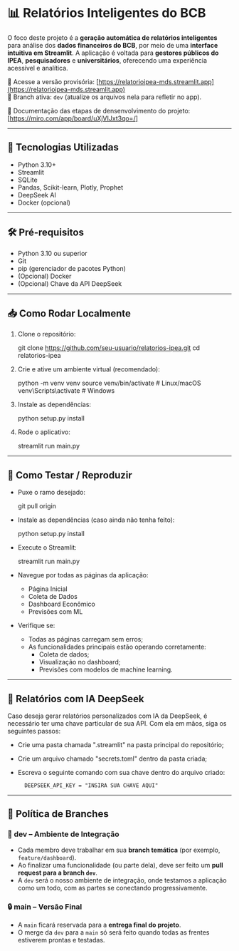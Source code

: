 # 📊 Relatórios Inteligentes do BCB

O foco deste projeto é a **geração automática de relatórios inteligentes** para análise dos **dados financeiros do BCB**, por meio de uma **interface intuitiva em Streamlit**. A aplicação é voltada para **gestores públicos do IPEA**, **pesquisadores** e **universitários**, oferecendo uma experiência acessível e analítica.

🔗 Acesse a versão provisória: [https://relatorioipea-mds.streamlit.app](https://relatorioipea-mds.streamlit.app)  
🌿 Branch ativa: `dev` (atualize os arquivos nela para refletir no app).

📓 Documentação das etapas de densenvolvimento do projeto: [https://miro.com/app/board/uXjVIJxt3qo=/]

---

## 🚀 Tecnologias Utilizadas

- Python 3.10+
- Streamlit
- SQLite
- Pandas, Scikit-learn, Plotly, Prophet
- DeepSeek AI
- Docker (opcional)

---

## 🛠️ Pré-requisitos

- Python 3.10 ou superior
- Git
- pip (gerenciador de pacotes Python)
- (Opcional) Docker
- (Opcional) Chave da API DeepSeek

---

## 📥 Como Rodar Localmente

1. Clone o repositório:

    git clone https://github.com/seu-usuario/relatorios-ipea.git
    cd relatorios-ipea

2. Crie e ative um ambiente virtual (recomendado):

    python -m venv venv
    source venv/bin/activate      # Linux/macOS
    venv\Scripts\activate         # Windows

3. Instale as dependências:

    python setup.py install

4. Rode o aplicativo:

    streamlit run main.py

---

## 🧪 Como Testar / Reproduzir

- Puxe o ramo desejado:

    git pull origin <nome-da-sua-branch>

- Instale as dependências (caso ainda não tenha feito):

    python setup.py install

- Execute o Streamlit:

    streamlit run main.py

- Navegue por todas as páginas da aplicação:
  - Página Inicial
  - Coleta de Dados
  - Dashboard Econômico
  - Previsões com ML

- Verifique se:
  - Todas as páginas carregam sem erros;
  - As funcionalidades principais estão operando corretamente:
    - Coleta de dados;
    - Visualização no dashboard;
    - Previsões com modelos de machine learning.

---

## 🐳 Relatórios com IA DeepSeek

Caso deseja gerar relatórios personalizados com IA da DeepSeek, é necessário ter uma chave particular de sua API. Com ela em mãos, siga os seguintes passos:

- Crie uma pasta chamada ".streamlit" na pasta principal do repositório;
- Crie um arquivo chamado "secrets.toml" dentro da pasta criada;
- Escreva o seguinte comando com sua chave dentro do arquivo criado:

        DEEPSEEK_API_KEY = "INSIRA SUA CHAVE AQUI"

---

## 🌱 Política de Branches

### 🧪 dev – Ambiente de Integração

- Cada membro deve trabalhar em sua **branch temática** (por exemplo, `feature/dashboard`).
- Ao finalizar uma funcionalidade (ou parte dela), deve ser feito um **pull request para a branch `dev`**.
- A `dev` será o nosso ambiente de integração, onde testamos a aplicação como um todo, com as partes se conectando progressivamente.

### 🔒 main – Versão Final

- A `main` ficará reservada para a **entrega final do projeto**.
- O merge da `dev` para a `main` só será feito quando todas as frentes estiverem prontas e testadas.


